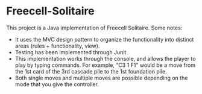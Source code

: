 # Freecell-Solitaire

This project is a Java implementation of Freecell Solitaire. Some notes:
- It uses the MVC design pattern to organize the functionality into distinct areas (rules + functionality, view). 
- Testing has been implemented through Junit  
- This implementation works through the console, and allows the player to play by typing commands. For example, "C3 1 F1" would be a move from the 1st card of the 3rd cascade pile to the 1st foundation pile.
- Both single moves and multiple moves are possible depending on the mode that you give the controller. 
